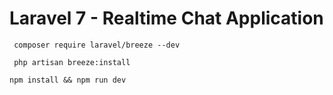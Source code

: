 # Laravel 7 - Realtime Chat Application
```  composer require laravel/breeze --dev ```

```  php artisan breeze:install ```

``` npm install && npm run dev ``` 
